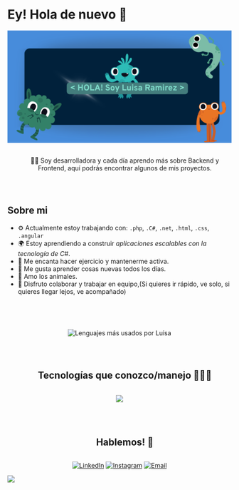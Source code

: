 # Ey! Hola de nuevo :wave:
<img src="https://raw.githubusercontent.com/luisaferRP/luisaferRP/master/resources/Hola, Soy.png?raw=true" alt="Hola,soy Luisa">
<!--h1 without bottom border-->
<div id="user-content-toc">
  <ul align="center">
    <p style="display: inline-block">👨‍💻 Soy desarrolladora y cada día aprendo más sobre Backend y Frontend, aquí podrás encontrar algunos de mis proyectos.</p
  </ul>
</div>

<br>

<!--Intro start-->
## Sobre mi
- ⚙️ Actualmente estoy trabajando con: `.php`, `.C#`, `.net`, `.html`, `.css`, `.angular`
- 🌍 Estoy aprendiendo a construir *aplicaciones escalables con la tecnología de C#*.
- 💅 Me encanta hacer ejercicio y mantenerme activa.
- 🔭 Me gusta aprender cosas nuevas todos los días.
- 🐾 Amo los animales.
- 🤝 Disfruto colaborar y trabajar en equipo,(Si quieres ir rápido, ve solo, si quieres llegar lejos, ve acompañado)
<!--Intro end-->
<br>

<!--- stats & Trophy (start) -->
<p align="center">

<br>

<p align="center">
  <img src="https://github-readme-stats.vercel.app/api/top-langs/?username=luisaferRP&layout=compact&theme=radical" alt="Lenguajes más usados por Luisa" />
</p>

</p>        
<!--- stats (end) -->

<br>

<!--h1 without bottom border-->
<div id="user-content-toc">
  <ul align="center">
    <summary><h2 style="display: inline-block">Tecnologías que conozco/manejo 👨🏻‍💻</h2></summary>
  </ul>
</div>

<!--tech stack icons-->
<p align="center">
  <a href="https://skillicons.dev">
    <img src="https://skillicons.dev/icons?i=git,github,css,bootstrap,cs,angular,dotnet,laravel,php,discord,figma,html,js,mysql,vscode,canva,&perline=14" />
  </a>
</p>

<br>

<!-- Connect with me -->
<!--h2 without bottom border-->
<div id="user-content-toc">
  <ul align="center">
    <summary><h2 style="display: inline-block">Hablemos! 🤝</h2></summary>
  </ul>
</div>

<!--icons and links-->


<p align="center">
  <a href="www.linkedin.com/in/luisa-fernanda-ramiresz5599"><img alt="LinkedIn" title="LinkedIn" src="https://img.shields.io/badge/-LinkedIn-0077B5?style=for-the-badge&logo=linkedin&logoColor=white"/></a>
  <a href="https://www.instagram.com/luii_raamirez/?next=%2F#"><img alt="Instagram" title="Instagram" src="https://img.shields.io/badge/-Instagram-E4405F?style=for-the-badge&logo=instagram&logoColor=white"/></a>
  <a href="mailto:luisaramiresporras103@gmail.com"><img alt="Email" title="Email" src="https://img.shields.io/badge/-Email-D14836?style=for-the-badge&logo=gmail&logoColor=white"/></a>
</p>

<!--horizontal divider(gradiant)-->
<img src="https://user-images.githubusercontent.com/73097560/115834477-dbab4500-a447-11eb-908a-139a6edaec5c.gif">
